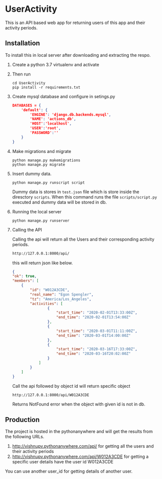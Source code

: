 # UserActivity
This is an API based web app for returning users of this app and their activity
periods.

## Installation
To install this in local server after downloading and extracting the respo.
1. Create a python 3.7 virtualenv and activate
2. Then run
    ```commandline
   cd UserActivity
   pip install -r requirements.txt 
   ```
3. Create mysql database and configure in setings.py
    ```json
    DATABASES = {
        'default': {
            'ENGINE': 'django.db.backends.mysql',
            'NAME': 'actions_db',
            'HOST':'localhost',
            'USER':'root',
            'PASSWORD':''
        }
    }
    ```
4. Make migrations and migrate
    ```commandline
   python manage.py makemigrations
   python manage.py migrate
    ```
5. Insert dummy data.
    ```commandline
   python manage.py runscript script
    ```
   Dummy data is stores in `test.json` file which is store inside the diresctory `scripts`.
   When this command runs the file `scripts/script.py` executed and dummy data will be stored in db.
   
6. Running the local server
    ```commandline
   python manage.py runserver
    ```
   
7. Calling the API

    Calling the api will return all the Users and their corresponding activity periods.
    ```html
   http://127.0.0.1:8000/api/
    ```
    this will return json like below.
    ```json
   {
    "ok": true,
    "members": [
        {
            "id": "W012A3CDE",
            "real_name": "Egon Spengler",
            "tz": "America/Los_Angeles",
            "activities": [
                    {
                        "start_time": "2020-02-01T13:33:00Z",
                        "end_time": "2020-02-01T13:54:00Z"
                    },
                    {
                        "start_time": "2020-03-01T11:11:00Z",
                        "end_time": "2020-03-01T14:00:00Z"
                    },
                    {
                        "start_time": "2020-03-16T17:33:00Z",
                        "end_time": "2020-03-16T20:02:00Z"
                    }
                ]
            }
        ]
    }
    ```
   
   Call the api followed by object id will return specific object
   
   ```html
   http://127.0.0.1:8000/api/W012A3CDE
    ```
   Returns NotFound error when the object with given id is not in db.
   
   
## Production
The project is hosted in the pythonanywhere and will get the results from the following URLs.
1. http://vishnupv.pythonanywhere.com/api/ for getting all the users and their activity periods
2. http://vishnupv.pythonanywhere.com/api/W012A3CDE for getting a specific user details have the user id W012A3CDE

You can use another user_id for getting details of another user.
